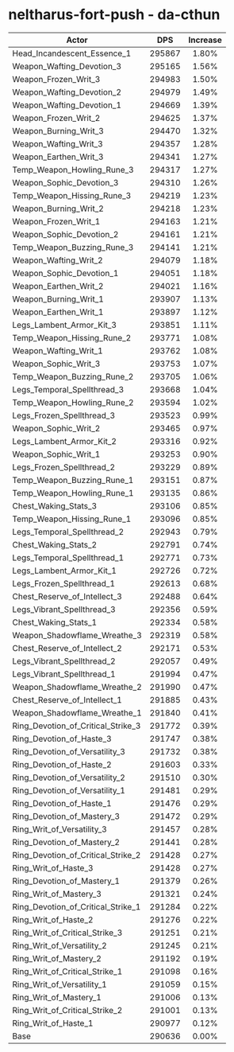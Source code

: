 # neltharus-fort-push - da-cthun
| Actor | DPS | Increase |
|---|:---:|:---:|
|Head_Incandescent_Essence_1|295867|1.80%|
|Weapon_Wafting_Devotion_3|295165|1.56%|
|Weapon_Frozen_Writ_3|294983|1.50%|
|Weapon_Wafting_Devotion_2|294979|1.49%|
|Weapon_Wafting_Devotion_1|294669|1.39%|
|Weapon_Frozen_Writ_2|294625|1.37%|
|Weapon_Burning_Writ_3|294470|1.32%|
|Weapon_Wafting_Writ_3|294357|1.28%|
|Weapon_Earthen_Writ_3|294341|1.27%|
|Temp_Weapon_Howling_Rune_3|294317|1.27%|
|Weapon_Sophic_Devotion_3|294310|1.26%|
|Temp_Weapon_Hissing_Rune_3|294219|1.23%|
|Weapon_Burning_Writ_2|294218|1.23%|
|Weapon_Frozen_Writ_1|294163|1.21%|
|Weapon_Sophic_Devotion_2|294161|1.21%|
|Temp_Weapon_Buzzing_Rune_3|294141|1.21%|
|Weapon_Wafting_Writ_2|294079|1.18%|
|Weapon_Sophic_Devotion_1|294051|1.18%|
|Weapon_Earthen_Writ_2|294021|1.16%|
|Weapon_Burning_Writ_1|293907|1.13%|
|Weapon_Earthen_Writ_1|293897|1.12%|
|Legs_Lambent_Armor_Kit_3|293851|1.11%|
|Temp_Weapon_Hissing_Rune_2|293771|1.08%|
|Weapon_Wafting_Writ_1|293762|1.08%|
|Weapon_Sophic_Writ_3|293753|1.07%|
|Temp_Weapon_Buzzing_Rune_2|293705|1.06%|
|Legs_Temporal_Spellthread_3|293668|1.04%|
|Temp_Weapon_Howling_Rune_2|293594|1.02%|
|Legs_Frozen_Spellthread_3|293523|0.99%|
|Weapon_Sophic_Writ_2|293465|0.97%|
|Legs_Lambent_Armor_Kit_2|293316|0.92%|
|Weapon_Sophic_Writ_1|293253|0.90%|
|Legs_Frozen_Spellthread_2|293229|0.89%|
|Temp_Weapon_Buzzing_Rune_1|293151|0.87%|
|Temp_Weapon_Howling_Rune_1|293135|0.86%|
|Chest_Waking_Stats_3|293106|0.85%|
|Temp_Weapon_Hissing_Rune_1|293096|0.85%|
|Legs_Temporal_Spellthread_2|292943|0.79%|
|Chest_Waking_Stats_2|292791|0.74%|
|Legs_Temporal_Spellthread_1|292771|0.73%|
|Legs_Lambent_Armor_Kit_1|292726|0.72%|
|Legs_Frozen_Spellthread_1|292613|0.68%|
|Chest_Reserve_of_Intellect_3|292488|0.64%|
|Legs_Vibrant_Spellthread_3|292356|0.59%|
|Chest_Waking_Stats_1|292334|0.58%|
|Weapon_Shadowflame_Wreathe_3|292319|0.58%|
|Chest_Reserve_of_Intellect_2|292171|0.53%|
|Legs_Vibrant_Spellthread_2|292057|0.49%|
|Legs_Vibrant_Spellthread_1|291994|0.47%|
|Weapon_Shadowflame_Wreathe_2|291990|0.47%|
|Chest_Reserve_of_Intellect_1|291885|0.43%|
|Weapon_Shadowflame_Wreathe_1|291840|0.41%|
|Ring_Devotion_of_Critical_Strike_3|291772|0.39%|
|Ring_Devotion_of_Haste_3|291747|0.38%|
|Ring_Devotion_of_Versatility_3|291732|0.38%|
|Ring_Devotion_of_Haste_2|291603|0.33%|
|Ring_Devotion_of_Versatility_2|291510|0.30%|
|Ring_Devotion_of_Versatility_1|291481|0.29%|
|Ring_Devotion_of_Haste_1|291476|0.29%|
|Ring_Devotion_of_Mastery_3|291472|0.29%|
|Ring_Writ_of_Versatility_3|291457|0.28%|
|Ring_Devotion_of_Mastery_2|291441|0.28%|
|Ring_Devotion_of_Critical_Strike_2|291428|0.27%|
|Ring_Writ_of_Haste_3|291428|0.27%|
|Ring_Devotion_of_Mastery_1|291379|0.26%|
|Ring_Writ_of_Mastery_3|291321|0.24%|
|Ring_Devotion_of_Critical_Strike_1|291284|0.22%|
|Ring_Writ_of_Haste_2|291276|0.22%|
|Ring_Writ_of_Critical_Strike_3|291251|0.21%|
|Ring_Writ_of_Versatility_2|291245|0.21%|
|Ring_Writ_of_Mastery_2|291192|0.19%|
|Ring_Writ_of_Critical_Strike_1|291098|0.16%|
|Ring_Writ_of_Versatility_1|291059|0.15%|
|Ring_Writ_of_Mastery_1|291006|0.13%|
|Ring_Writ_of_Critical_Strike_2|291001|0.13%|
|Ring_Writ_of_Haste_1|290977|0.12%|
|Base|290636|0.00%|
